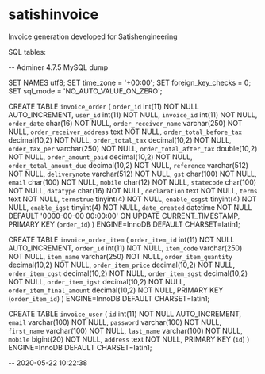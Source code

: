 # satishinvoice
Invoice generation developed for Satishengineering


SQL tables:

-- Adminer 4.7.5 MySQL dump

SET NAMES utf8;
SET time_zone = '+00:00';
SET foreign_key_checks = 0;
SET sql_mode = 'NO_AUTO_VALUE_ON_ZERO';

CREATE TABLE `invoice_order` (
  `order_id` int(11) NOT NULL AUTO_INCREMENT,
  `user_id` int(11) NOT NULL,
  `invoice_id` int(11) NOT NULL,
  `order_date` char(16) NOT NULL,
  `order_receiver_name` varchar(250) NOT NULL,
  `order_receiver_address` text NOT NULL,
  `order_total_before_tax` decimal(10,2) NOT NULL,
  `order_total_tax` decimal(10,2) NOT NULL,
  `order_tax_per` varchar(250) NOT NULL,
  `order_total_after_tax` double(10,2) NOT NULL,
  `order_amount_paid` decimal(10,2) NOT NULL,
  `order_total_amount_due` decimal(10,2) NOT NULL,
  `reference` varchar(512) NOT NULL,
  `deliverynote` varchar(512) NOT NULL,
  `gst` char(100) NOT NULL,
  `email` char(100) NOT NULL,
  `mobile` char(12) NOT NULL,
  `statecode` char(100) NOT NULL,
  `datatype` char(16) NOT NULL,
  `declaration` text NOT NULL,
  `terms` text NOT NULL,
  `termstrue` tinyint(4) NOT NULL,
  `enable_csgst` tinyint(4) NOT NULL,
  `enable_igst` tinyint(4) NOT NULL,
  `date_created` datetime NOT NULL DEFAULT '0000-00-00 00:00:00' ON UPDATE CURRENT_TIMESTAMP,
  PRIMARY KEY (`order_id`)
) ENGINE=InnoDB DEFAULT CHARSET=latin1;


CREATE TABLE `invoice_order_item` (
  `order_item_id` int(11) NOT NULL AUTO_INCREMENT,
  `order_id` int(11) NOT NULL,
  `item_code` varchar(250) NOT NULL,
  `item_name` varchar(250) NOT NULL,
  `order_item_quantity` decimal(10,2) NOT NULL,
  `order_item_price` decimal(10,2) NOT NULL,
  `order_item_cgst` decimal(10,2) NOT NULL,
  `order_item_sgst` decimal(10,2) NOT NULL,
  `order_item_igst` decimal(10,2) NOT NULL,
  `order_item_final_amount` decimal(10,2) NOT NULL,
  PRIMARY KEY (`order_item_id`)
) ENGINE=InnoDB DEFAULT CHARSET=latin1;


CREATE TABLE `invoice_user` (
  `id` int(11) NOT NULL AUTO_INCREMENT,
  `email` varchar(100) NOT NULL,
  `password` varchar(100) NOT NULL,
  `first_name` varchar(100) NOT NULL,
  `last_name` varchar(100) NOT NULL,
  `mobile` bigint(20) NOT NULL,
  `address` text NOT NULL,
  PRIMARY KEY (`id`)
) ENGINE=InnoDB DEFAULT CHARSET=latin1;


-- 2020-05-22 10:22:38
